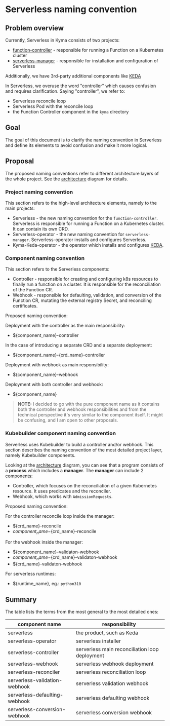 # Serverless naming convention

## Problem overview

Currently, Serverless in Kyma consists of two projects:

- [function-controller](https://github.com/kyma-project/kyma/tree/main/components/function-controller) -
  responsible for running a Function on a Kubernetes cluster
- [serverless-manager](https://github.com/kyma-project/serverless-manager) - responsible for installation and
  configuration of Serverless

Additionally, we have 3rd-party additional components like [KEDA](https://keda.sh/)

In Serverless, we overuse the word "controller" which causes confusion and requires clarification. Saying "controller", we refer to:

- Serverless reconcile loop
- Serverless Pod with the reconcile loop
- the Function Controller component in the `kyma` directory

## Goal

The goal of this document is to clarify the naming convention in Serverless and define its elements to avoid confusion and make it more logical.

## Proposal

The proposed naming conventions refer to different architecture layers of the whole project. See the [architecture](./assets/kubebuilder-architecture.png) diagram for details.

### Project naming convention

This section refers to the high-level architecture elements, namely to the main projects:

- Serverless - the new naming convention for the `function-controller`. Serverless is responsible for running a Function on a Kubernetes cluster. It can contain its own
  CRD.
- Serverless-operator - the new naming convention for `serverless-manager`. Serverless-operator installs and configures Serverless.
- Kyma-Keda-operator - the operator which installs and configures [KEDA](https://keda.sh/).

### Component naming convention

This section refers to the Serverless components:

- Controller - responsible for creating and configuring k8s resources to finally run a function on a cluster. It is responsible for the reconciliation of the Function CR.
- Webhook - responsible for defaulting, validation, and conversion of the Function CR, mutating the external registry Secret, and reconciling certificates.

Proposed naming convention:

Deployment with the controller as the main responsibility:

- ${component_name}-controller

In the case of introducing a separate CRD and a separate deployment:

- ${component_name}-{crd_name}-controller

Deployment with webhook as main responsibility:

- ${component_name}-webhook

Deployment with both controller and webhook:

- ${component_name}

> **NOTE:** I decided to go with the pure component name as it contains both the controller and webhook responsibilities and from the technical perspective it's very similar to the component itself. It might be confusing, and I am open to other proposals.

### Kubebuilder component naming convention

Serverless uses Kubebuilder to build a controller and/or webhook. This section describes the naming convention of the most detailed project layer, namely Kubebuilder components.

Looking at the [architecture](./assets/kubebuilder-architecture.png) diagram, you can see that a program consists of a **process** which includes a **manager**.
The **manager** can include 2 components:

- Controller, which focuses on the reconciliation of a given Kubernetes resource. It uses predicates and the reconciler.
- Webhook, which works with `AdmissionRequests`.

Proposed naming convention:

For the controller reconcile loop inside the manager:

- ${crd_name}-reconcile
- ${component_name}-${crd_name}-reconcile

For the webhook inside the manager:

- ${component_name}-validaton-webhook
- ${component_name}-${crd_name}-validaton-webhook
- ${crd_name}-validaton-webhook

For serverless runtimes:

- ${runtime_name}, eg.: `python310`

## Summary

The table lists the terms from the most general to the most detailed ones:

| component name                | responsibility                                 |
|-------------------------------|------------------------------------------------|
| serverless                    | the product, such as Keda                      |
| serverless-operator           | serverless installer                           |
| serverless-controller         | serverless main reconciliation loop deployment |
| serverless-webhook            | serverless webhook deployment                  |
| serverless-reconciler         | serverless reconciliation loop                 |
| serverless-validation-webhook | serverless validation webhook                  |
| serverless-defaulting-webhook | serverless defaulting webhook                  |
| serverless-conversion-webhook | serverless conversion webhook                  |